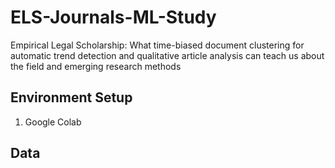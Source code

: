 # ELS-Journals-ML-Study
Empirical Legal Scholarship: What time-biased document clustering for automatic trend detection and qualitative article analysis can teach us about the field and emerging research methods 

## Environment Setup
1. Google Colab
## Data 

